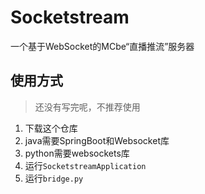# Socketstream
一个基于WebSocket的MCbe“直播推流”服务器

## 使用方式
> 还没有写完呢，不推荐使用
1. 下载这个仓库
2. java需要SpringBoot和Websocket库
3. python需要websockets库
4. 运行`SocketstreamApplication`
5. 运行`bridge.py`
